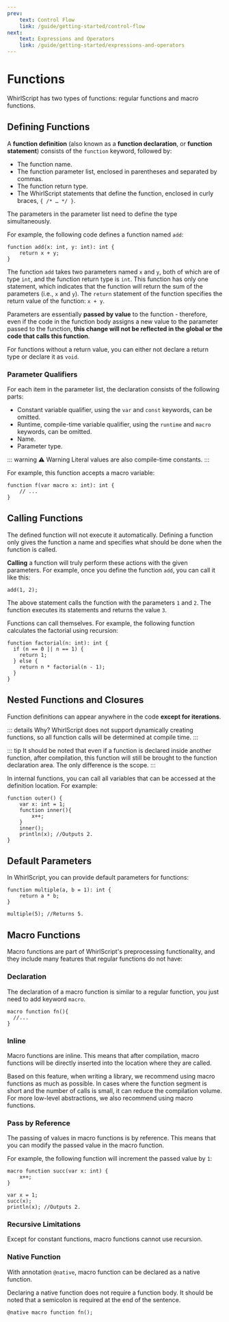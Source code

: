 ```yaml
---
prev:
    text: Control Flow
    link: /guide/getting-started/control-flow
next:
    text: Expressions and Operators
    link: /guide/getting-started/expressions-and-operators
---
```


# Functions

WhirlScript has two types of functions: regular functions and macro functions.

## Defining Functions

A **function definition** (also known as a **function declaration**, or **function statement**) consists of the `function` keyword, followed by:

- The function name.
- The function parameter list, enclosed in parentheses and separated by commas.
- The function return type.
- The WhirlScript statements that define the function, enclosed in curly braces, `{ /* … */ }`.

The parameters in the parameter list need to define the type simultaneously.

For example, the following code defines a function named `add`:

```whirlscript
function add(x: int, y: int): int {
    return x + y;
}
```

The function `add` takes two parameters named `x` and `y`, both of which are of type `int`, and the function return type is `int`. This function has only one statement, which indicates that the function will return the sum of the parameters (i.e., `x` and `y`). The `return` statement of the function specifies the return value of the function: `x + y`.

Parameters are essentially **passed by value** to the function - therefore, even if the code in the function body assigns a new value to the parameter passed to the function, **this change will not be reflected in the global or the code that calls this function**.

For functions without a return value, you can either not declare a return type or declare it as `void`.

### Parameter Qualifiers

For each item in the parameter list, the declaration consists of the following parts:

- Constant variable qualifier, using the `var` and `const` keywords, can be omitted.
- Runtime, compile-time variable qualifier, using the `runtime` and `macro` keywords, can be omitted.
- Name.
- Parameter type.

::: warning ⚠️ Warning
Literal values are also compile-time constants.
:::

For example, this function accepts a macro variable:

```whirlscript
function f(var macro x: int): int {
    // ...
}
```

## Calling Functions

The defined function will not execute it automatically. Defining a function only gives the function a name and specifies what should be done when the function is called.

**Calling** a function will truly perform these actions with the given parameters. For example, once you define the function `add`, you can call it like this:

```whirlscript
add(1, 2);
```

The above statement calls the function with the parameters `1` and `2`. The function executes its statements and returns the value `3`.

Functions can call themselves. For example, the following function calculates the factorial using recursion:

```whirlscript
function factorial(n: int): int {
  if (n == 0 || n == 1) {
    return 1;
  } else {
    return n * factorial(n - 1);
  }
}
```

## Nested Functions and Closures

Function definitions can appear anywhere in the code **except for iterations**.

::: details Why?
WhirlScript does not support dynamically creating functions, so all function calls will be determined at compile time.
:::

::: tip
It should be noted that even if a function is declared inside another function, after compilation, this function will still be brought to the function declaration area. The only difference is the scope.
:::

In internal functions, you can call all variables that can be accessed at the definition location. For example:

```whirlscript
function outer() {
    var x: int = 1;
    function inner(){
        x++;
    }
    inner();
    println(x); //Outputs 2.
}
```

## Default Parameters

In WhirlScript, you can provide default parameters for functions:

```whirlscript
function multiple(a, b = 1): int {
    return a * b;
}

multiple(5); //Returns 5.
```

## Macro Functions

Macro functions are part of WhirlScript's preprocessing functionality, and they include many features that regular functions do not have:

### Declaration

The declaration of a macro function is similar to a regular function, you just need to add keyword `macro`.

```WhirlScript
macro function fn(){
  //...
}
```

### Inline

Macro functions are inline. This means that after compilation, macro functions will be directly inserted into the location where they are called.

Based on this feature, when writing a library, we recommend using macro functions as much as possible. In cases where the function segment is short and the number of calls is small, it can reduce the compilation volume. For more low-level abstractions, we also recommend using macro functions.

### Pass by Reference

The passing of values in macro functions is by reference. This means that you can modify the passed value in the macro function.

For example, the following function will increment the passed value by `1`:

```whirlscript
macro function succ(var x: int) {
    x++;
}

var x = 1;
succ(x);
println(x); //Outputs 2.
```

### Recursive Limitations

Except for constant functions, macro functions cannot use recursion.

### Native Function

With annotation `@native`, macro function can be declared as a native function.

Declaring a native function does not require a function body. It should be noted that a semicolon is required at the end of the sentence.

```WhirlScript
@native macro function fn();
```